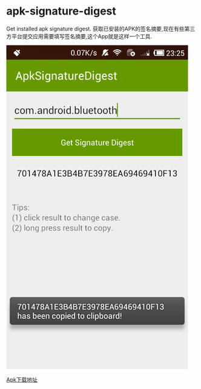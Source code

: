 # apk-signature-digest
Get installed apk signature digest. 获取已安装的APK的签名摘要,现在有些第三方平台提交应用需要填写签名摘要,这个App就是这样一个工具.

![screenshot](./Screenshot.png)

[Apk下载地址](./ApkSignatureDigest/app/app-release.apk)
